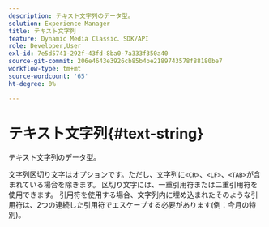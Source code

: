 ```yaml
---
description: テキスト文字列のデータ型。
solution: Experience Manager
title: テキスト文字列
feature: Dynamic Media Classic、SDK/API
role: Developer,User
exl-id: 7e5d5741-292f-43fd-8ba0-7a333f350a40
source-git-commit: 206e4643e3926cb85b4be2189743578f88180be7
workflow-type: tm+mt
source-wordcount: '65'
ht-degree: 0%

---
```


# テキスト文字列{#text-string}

テキスト文字列のデータ型。

文字列区切り文字はオプションです。ただし、文字列に`<CR>`、`<LF>`、`<TAB>`が含まれている場合を除きます。 区切り文字には、一重引用符または二重引用符を使用できます。 引用符を使用する場合、文字列内に埋め込まれたそのような引用符は、2つの連続した引用符でエスケープする必要があります(例：今月の特別)。
